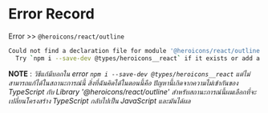# Error Record

Error >> `@heroicons/react/outline`

```bash
Could not find a declaration file for module '@heroicons/react/outline'. 'e:/WORKSPACE/GitHub/Next14-Components/next14components/node_modules/@heroicons/react/outline/index.js' implicitly has an 'any' type.
  Try `npm i --save-dev @types/heroicons__react` if it exists or add a new declaration (.d.ts) file containing `declare module '@heroicons/react/outline';`ts(7016)
```

**NOTE** : *วิธีแก้มีบอกใน error `npm i --save-dev @types/heroicons__react` แต่ไม่สามารถแก้ได้ในสถานะการณ์นี้ สิ่งที่ฉันคิดได้ในตอนนี้คือ ปัญหานี้เกิดจากความไม่เข้ากันของ TypeScript กับ Library '@heroicons/react/outline' สำหรับสถานะการณ์นี้ผมเลือกที่จะเปลี่ยนโครงสร้าง TypeScript กลับไปเป็น JavaScript และมันได้ผล*
